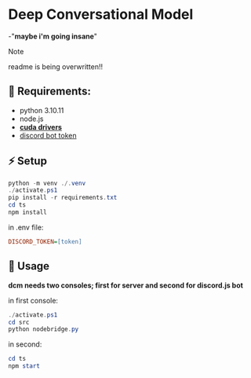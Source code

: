 # Deep Conversational Model
-"**maybe i'm going insane**"  
> [!NOTE]
> readme is being overwritten!!
## 💫 Requirements:
- python 3.10.11
- node.js
- [**cuda drivers**](https://developer.nvidia.com/cuda-downloads)
- [discord bot token](https://discord.com/developers)
## ⚡ Setup
```ps1
python -m venv ./.venv
./activate.ps1
pip install -r requirements.txt
cd ts
npm install
```
in .env file:
```ini
DISCORD_TOKEN=[token]
```
## 🪷 Usage
**dcm needs two consoles; first for server and second for discord.js bot**  
  
in first console:
```ps1
./activate.ps1
cd src
python nodebridge.py
```
in second:
```ps1
cd ts
npm start
```